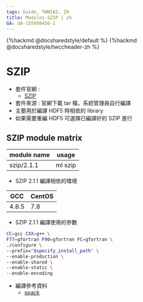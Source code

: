 ```yaml
---
tags: Guide, TWNIA2, ZH
title: Modules-SZIP | zh
GA: UA-155999456-1
---
```


{%hackmd @docsharedstyle/default %}
{%hackmd @docsharedstyle/twccheader-zh %}

# SZIP

- 套件官網 : 
  - [SZIP](https://support.hdfgroup.org/doc_resource/SZIP)
- 套件來源 : 官網下載 tar 檔，系統管理員自行編譯
- 主要用於編譯 HDF5 時相依的 library
- 如果需要重編 HDF5 可選擇已編譯好的 SZIP 進行

## SZIP module matrix 

| module name | usage   |
| ----------- | ------- |
| szip/2.1.1  | ml szip |

- SZIP 2.1.1 編譯相依的環境

| GCC   | CentOS |
| ----- | ------ |
| 4.8.5 | 7.8    |

- SZIP 2.1.1 編譯使用的參數
```bash
CC=gcc CXX=g++ \
F77=gfortran F90=gfortran FC=gfortran \
./configure \
--prefix="$specify_install_path" \
--enable-production \
--enable-shared \
--enable-static \
--enable-encoding
```
- 編譯參考資料
  - [spack](https://github.com/spack/spack/blob/develop/var/spack/repos/builtin/packages/libszip/package.py)
